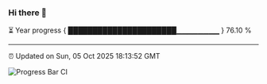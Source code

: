 ### Hi there 👋

⏳ Year progress { ██████████████████████▁▁▁▁▁▁▁▁ } 76.10 %

---

⏰ Updated on Sun, 05 Oct 2025 18:13:52 GMT

![Progress Bar CI](https://github.com/Shyam-Makwana/GitHub-Actions-Demo/workflows/Progress%20Bar%20CI/badge.svg)
